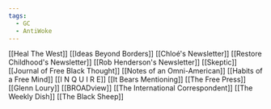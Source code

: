 ```yaml
---
tags:
  - GC
  - AntiWoke
---
```


[[Heal The West]]
[[Ideas Beyond Borders]]
[[Chloé's Newsletter]]
[[Restore Childhood's Newsletter]]
[[Rob Henderson's Newsletter]]
[[Skeptic]]
[[Journal of Free Black Thought]]
[[Notes of an Omni-American]]
[[Habits of a Free Mind]]
[[I N Q U I R E]]
[[It Bears Mentioning]]
[[The Free Press]]
[[Glenn Loury]]
[[BROADview]]
[[The International Correspondent]]
[[The Weekly Dish]]
[[The Black Sheep]]